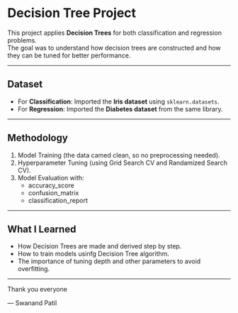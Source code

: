 # Decision Tree Project  

This project applies **Decision Trees** for both classification and regression problems.  
The goal was to understand how decision trees are constructed and how they can be tuned for better performance.  

---

## Dataset  
- For **Classification**: Imported the **Iris dataset** using `sklearn.datasets`.  
- For **Regression**: Imported the **Diabetes dataset** from the same library.  

---

## Methodology  
1. Model Training (the data camed clean, so no preprocessing needed).  
2. Hyperparameter Tuning (using Grid Search CV and Randamized Search CV).  
3. Model Evaluation with:  
   - accuracy_score  
   - confusion_matrix  
   - classification_report  

---

## What I Learned  
- How Decision Trees are made and derived step by step.  
- How to train models usinfg Decision Tree algorithm.  
- The importance of tuning depth and other parameters to avoid overfitting.  

---

Thank you everyone

— Swanand Patil  
